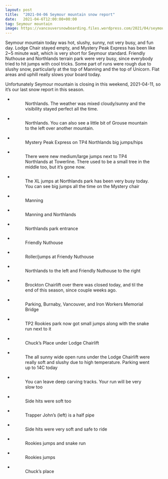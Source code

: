 ```yaml
---
layout: post
title:  "2021-04-06 Seymour mountain snow report"
date:   2021-04-6T12:00:00+00:00
tag: Seymour mountain
image: https://vancouversnowboarding.files.wordpress.com/2021/04/seymour.jpg
---
```

<p>Seymour mountain today was hot, slushy, sunny, not very busy, and fun day. Lodge Chair stayed empty, and Mystery Peak Express has been like 2~5 minute wait, which is very short for Seymour standard. Friendly Nuthouse and Northlands terrain park were very busy, since everybody tried to hit jumps with cool tricks. Some part of runs were rough due to slushy snow, particularly at the top of Manning and the top of Unicorn. Flat areas and uphill really slows your board today.</p>



<p>Unfortunately Seymour mountain is closing in this weekend, 2021-04-11, so it’s our last snow report in this season.</p>



<div class="wp-block-coblocks-gallery-stacked alignwide"><ul class="coblocks-gallery has-fullwidth-images"><li class="coblocks-gallery--item"><figure class="coblocks-gallery--figure"><img data-attachment-id="910" data-permalink="https://vancouversnowboarding.wordpress.com/pxl_20210406_165619362/" data-orig-file="https://vancouversnowboarding.files.wordpress.com/2021/04/pxl_20210406_165619362.jpg" data-orig-size="4032,3024" data-comments-opened="1" data-image-meta="{&quot;aperture&quot;:&quot;0&quot;,&quot;credit&quot;:&quot;&quot;,&quot;camera&quot;:&quot;&quot;,&quot;caption&quot;:&quot;&quot;,&quot;created_timestamp&quot;:&quot;0&quot;,&quot;copyright&quot;:&quot;&quot;,&quot;focal_length&quot;:&quot;0&quot;,&quot;iso&quot;:&quot;0&quot;,&quot;shutter_speed&quot;:&quot;0&quot;,&quot;title&quot;:&quot;&quot;,&quot;orientation&quot;:&quot;0&quot;}" data-image-title="pxl_20210406_165619362" data-image-description="" data-image-caption="" data-medium-file="https://vancouversnowboarding.files.wordpress.com/2021/04/pxl_20210406_165619362.jpg?w=300" data-large-file="https://vancouversnowboarding.files.wordpress.com/2021/04/pxl_20210406_165619362.jpg?w=750" src="https://vancouversnowboarding.files.wordpress.com/2021/04/pxl_20210406_165619362.jpg?w=1024" alt="" data-id="910" data-imglink="" class="wp-image-910 has-shadow-none" srcset="https://vancouversnowboarding.files.wordpress.com/2021/04/pxl_20210406_165619362.jpg?w=1024 1024w, https://vancouversnowboarding.files.wordpress.com/2021/04/pxl_20210406_165619362.jpg?w=2048 2048w, https://vancouversnowboarding.files.wordpress.com/2021/04/pxl_20210406_165619362.jpg?w=150 150w, https://vancouversnowboarding.files.wordpress.com/2021/04/pxl_20210406_165619362.jpg?w=300 300w, https://vancouversnowboarding.files.wordpress.com/2021/04/pxl_20210406_165619362.jpg?w=768 768w" sizes="(max-width: 1024px) 100vw, 1024px"><figcaption class="coblocks-gallery--caption">Northlands. The weather was mixed cloudy/sunny and the visibility stayed perfect all the time.</figcaption></figure></li><li class="coblocks-gallery--item"><figure class="coblocks-gallery--figure"><img data-attachment-id="911" data-permalink="https://vancouversnowboarding.wordpress.com/pxl_20210406_165623308/" data-orig-file="https://vancouversnowboarding.files.wordpress.com/2021/04/pxl_20210406_165623308.jpg" data-orig-size="4032,3024" data-comments-opened="1" data-image-meta="{&quot;aperture&quot;:&quot;0&quot;,&quot;credit&quot;:&quot;&quot;,&quot;camera&quot;:&quot;&quot;,&quot;caption&quot;:&quot;&quot;,&quot;created_timestamp&quot;:&quot;0&quot;,&quot;copyright&quot;:&quot;&quot;,&quot;focal_length&quot;:&quot;0&quot;,&quot;iso&quot;:&quot;0&quot;,&quot;shutter_speed&quot;:&quot;0&quot;,&quot;title&quot;:&quot;&quot;,&quot;orientation&quot;:&quot;0&quot;}" data-image-title="pxl_20210406_165623308" data-image-description="" data-image-caption="" data-medium-file="https://vancouversnowboarding.files.wordpress.com/2021/04/pxl_20210406_165623308.jpg?w=300" data-large-file="https://vancouversnowboarding.files.wordpress.com/2021/04/pxl_20210406_165623308.jpg?w=750" src="https://vancouversnowboarding.files.wordpress.com/2021/04/pxl_20210406_165623308.jpg?w=1024" alt="" data-id="911" data-imglink="" class="wp-image-911 has-shadow-none" srcset="https://vancouversnowboarding.files.wordpress.com/2021/04/pxl_20210406_165623308.jpg?w=1024 1024w, https://vancouversnowboarding.files.wordpress.com/2021/04/pxl_20210406_165623308.jpg?w=2048 2048w, https://vancouversnowboarding.files.wordpress.com/2021/04/pxl_20210406_165623308.jpg?w=150 150w, https://vancouversnowboarding.files.wordpress.com/2021/04/pxl_20210406_165623308.jpg?w=300 300w, https://vancouversnowboarding.files.wordpress.com/2021/04/pxl_20210406_165623308.jpg?w=768 768w" sizes="(max-width: 1024px) 100vw, 1024px"><figcaption class="coblocks-gallery--caption">Northlands. You can also see a little bit of Grouse mountain to the left over another mountain.</figcaption></figure></li><li class="coblocks-gallery--item"><figure class="coblocks-gallery--figure"><img data-attachment-id="912" data-permalink="https://vancouversnowboarding.wordpress.com/pxl_20210406_183113388/" data-orig-file="https://vancouversnowboarding.files.wordpress.com/2021/04/pxl_20210406_183113388.jpg" data-orig-size="4032,3024" data-comments-opened="1" data-image-meta="{&quot;aperture&quot;:&quot;0&quot;,&quot;credit&quot;:&quot;&quot;,&quot;camera&quot;:&quot;&quot;,&quot;caption&quot;:&quot;&quot;,&quot;created_timestamp&quot;:&quot;0&quot;,&quot;copyright&quot;:&quot;&quot;,&quot;focal_length&quot;:&quot;0&quot;,&quot;iso&quot;:&quot;0&quot;,&quot;shutter_speed&quot;:&quot;0&quot;,&quot;title&quot;:&quot;&quot;,&quot;orientation&quot;:&quot;0&quot;}" data-image-title="pxl_20210406_183113388" data-image-description="" data-image-caption="" data-medium-file="https://vancouversnowboarding.files.wordpress.com/2021/04/pxl_20210406_183113388.jpg?w=300" data-large-file="https://vancouversnowboarding.files.wordpress.com/2021/04/pxl_20210406_183113388.jpg?w=750" src="https://vancouversnowboarding.files.wordpress.com/2021/04/pxl_20210406_183113388.jpg?w=1024" alt="" data-id="912" data-imglink="" class="wp-image-912 has-shadow-none" srcset="https://vancouversnowboarding.files.wordpress.com/2021/04/pxl_20210406_183113388.jpg?w=1024 1024w, https://vancouversnowboarding.files.wordpress.com/2021/04/pxl_20210406_183113388.jpg?w=2048 2048w, https://vancouversnowboarding.files.wordpress.com/2021/04/pxl_20210406_183113388.jpg?w=150 150w, https://vancouversnowboarding.files.wordpress.com/2021/04/pxl_20210406_183113388.jpg?w=300 300w, https://vancouversnowboarding.files.wordpress.com/2021/04/pxl_20210406_183113388.jpg?w=768 768w" sizes="(max-width: 1024px) 100vw, 1024px"><figcaption class="coblocks-gallery--caption">Mystery Peak Express on TP4 Northlands big jumps/hips</figcaption></figure></li><li class="coblocks-gallery--item"><figure class="coblocks-gallery--figure"><img data-attachment-id="913" data-permalink="https://vancouversnowboarding.wordpress.com/pxl_20210406_183136713/" data-orig-file="https://vancouversnowboarding.files.wordpress.com/2021/04/pxl_20210406_183136713.jpg" data-orig-size="4032,3024" data-comments-opened="1" data-image-meta="{&quot;aperture&quot;:&quot;0&quot;,&quot;credit&quot;:&quot;&quot;,&quot;camera&quot;:&quot;&quot;,&quot;caption&quot;:&quot;&quot;,&quot;created_timestamp&quot;:&quot;0&quot;,&quot;copyright&quot;:&quot;&quot;,&quot;focal_length&quot;:&quot;0&quot;,&quot;iso&quot;:&quot;0&quot;,&quot;shutter_speed&quot;:&quot;0&quot;,&quot;title&quot;:&quot;&quot;,&quot;orientation&quot;:&quot;0&quot;}" data-image-title="pxl_20210406_183136713" data-image-description="" data-image-caption="" data-medium-file="https://vancouversnowboarding.files.wordpress.com/2021/04/pxl_20210406_183136713.jpg?w=300" data-large-file="https://vancouversnowboarding.files.wordpress.com/2021/04/pxl_20210406_183136713.jpg?w=750" src="https://vancouversnowboarding.files.wordpress.com/2021/04/pxl_20210406_183136713.jpg?w=1024" alt="" data-id="913" data-imglink="" class="wp-image-913 has-shadow-none" srcset="https://vancouversnowboarding.files.wordpress.com/2021/04/pxl_20210406_183136713.jpg?w=1024 1024w, https://vancouversnowboarding.files.wordpress.com/2021/04/pxl_20210406_183136713.jpg?w=2048 2048w, https://vancouversnowboarding.files.wordpress.com/2021/04/pxl_20210406_183136713.jpg?w=150 150w, https://vancouversnowboarding.files.wordpress.com/2021/04/pxl_20210406_183136713.jpg?w=300 300w, https://vancouversnowboarding.files.wordpress.com/2021/04/pxl_20210406_183136713.jpg?w=768 768w" sizes="(max-width: 1024px) 100vw, 1024px"><figcaption class="coblocks-gallery--caption">There were new medium/large jumps next to TP4 Northlands at Towerline. There used to be a small tree in the middle too, but it’s gone now.</figcaption></figure></li><li class="coblocks-gallery--item"><figure class="coblocks-gallery--figure"><img data-attachment-id="914" data-permalink="https://vancouversnowboarding.wordpress.com/pxl_20210406_183159236/" data-orig-file="https://vancouversnowboarding.files.wordpress.com/2021/04/pxl_20210406_183159236.jpg" data-orig-size="4032,3024" data-comments-opened="1" data-image-meta="{&quot;aperture&quot;:&quot;0&quot;,&quot;credit&quot;:&quot;&quot;,&quot;camera&quot;:&quot;&quot;,&quot;caption&quot;:&quot;&quot;,&quot;created_timestamp&quot;:&quot;0&quot;,&quot;copyright&quot;:&quot;&quot;,&quot;focal_length&quot;:&quot;0&quot;,&quot;iso&quot;:&quot;0&quot;,&quot;shutter_speed&quot;:&quot;0&quot;,&quot;title&quot;:&quot;&quot;,&quot;orientation&quot;:&quot;0&quot;}" data-image-title="pxl_20210406_183159236" data-image-description="" data-image-caption="" data-medium-file="https://vancouversnowboarding.files.wordpress.com/2021/04/pxl_20210406_183159236.jpg?w=300" data-large-file="https://vancouversnowboarding.files.wordpress.com/2021/04/pxl_20210406_183159236.jpg?w=750" src="https://vancouversnowboarding.files.wordpress.com/2021/04/pxl_20210406_183159236.jpg?w=1024" alt="" data-id="914" data-imglink="" class="wp-image-914 has-shadow-none" srcset="https://vancouversnowboarding.files.wordpress.com/2021/04/pxl_20210406_183159236.jpg?w=1024 1024w, https://vancouversnowboarding.files.wordpress.com/2021/04/pxl_20210406_183159236.jpg?w=2048 2048w, https://vancouversnowboarding.files.wordpress.com/2021/04/pxl_20210406_183159236.jpg?w=150 150w, https://vancouversnowboarding.files.wordpress.com/2021/04/pxl_20210406_183159236.jpg?w=300 300w, https://vancouversnowboarding.files.wordpress.com/2021/04/pxl_20210406_183159236.jpg?w=768 768w" sizes="(max-width: 1024px) 100vw, 1024px"><figcaption class="coblocks-gallery--caption">The XL jumps at Northlands park has been very busy today. You can see big jumps all the time on the Mystery chair</figcaption></figure></li><li class="coblocks-gallery--item"><figure class="coblocks-gallery--figure"><img data-attachment-id="915" data-permalink="https://vancouversnowboarding.wordpress.com/pxl_20210406_183210150/" data-orig-file="https://vancouversnowboarding.files.wordpress.com/2021/04/pxl_20210406_183210150.jpg" data-orig-size="4032,3024" data-comments-opened="1" data-image-meta="{&quot;aperture&quot;:&quot;0&quot;,&quot;credit&quot;:&quot;&quot;,&quot;camera&quot;:&quot;&quot;,&quot;caption&quot;:&quot;&quot;,&quot;created_timestamp&quot;:&quot;0&quot;,&quot;copyright&quot;:&quot;&quot;,&quot;focal_length&quot;:&quot;0&quot;,&quot;iso&quot;:&quot;0&quot;,&quot;shutter_speed&quot;:&quot;0&quot;,&quot;title&quot;:&quot;&quot;,&quot;orientation&quot;:&quot;0&quot;}" data-image-title="pxl_20210406_183210150" data-image-description="" data-image-caption="" data-medium-file="https://vancouversnowboarding.files.wordpress.com/2021/04/pxl_20210406_183210150.jpg?w=300" data-large-file="https://vancouversnowboarding.files.wordpress.com/2021/04/pxl_20210406_183210150.jpg?w=750" src="https://vancouversnowboarding.files.wordpress.com/2021/04/pxl_20210406_183210150.jpg?w=1024" alt="" data-id="915" data-imglink="" class="wp-image-915 has-shadow-none" srcset="https://vancouversnowboarding.files.wordpress.com/2021/04/pxl_20210406_183210150.jpg?w=1024 1024w, https://vancouversnowboarding.files.wordpress.com/2021/04/pxl_20210406_183210150.jpg?w=2048 2048w, https://vancouversnowboarding.files.wordpress.com/2021/04/pxl_20210406_183210150.jpg?w=150 150w, https://vancouversnowboarding.files.wordpress.com/2021/04/pxl_20210406_183210150.jpg?w=300 300w, https://vancouversnowboarding.files.wordpress.com/2021/04/pxl_20210406_183210150.jpg?w=768 768w" sizes="(max-width: 1024px) 100vw, 1024px"><figcaption class="coblocks-gallery--caption">Manning</figcaption></figure></li><li class="coblocks-gallery--item"><figure class="coblocks-gallery--figure"><img data-attachment-id="916" data-permalink="https://vancouversnowboarding.wordpress.com/pxl_20210406_183219112/" data-orig-file="https://vancouversnowboarding.files.wordpress.com/2021/04/pxl_20210406_183219112.jpg" data-orig-size="4032,3024" data-comments-opened="1" data-image-meta="{&quot;aperture&quot;:&quot;0&quot;,&quot;credit&quot;:&quot;&quot;,&quot;camera&quot;:&quot;&quot;,&quot;caption&quot;:&quot;&quot;,&quot;created_timestamp&quot;:&quot;0&quot;,&quot;copyright&quot;:&quot;&quot;,&quot;focal_length&quot;:&quot;0&quot;,&quot;iso&quot;:&quot;0&quot;,&quot;shutter_speed&quot;:&quot;0&quot;,&quot;title&quot;:&quot;&quot;,&quot;orientation&quot;:&quot;0&quot;}" data-image-title="pxl_20210406_183219112" data-image-description="" data-image-caption="" data-medium-file="https://vancouversnowboarding.files.wordpress.com/2021/04/pxl_20210406_183219112.jpg?w=300" data-large-file="https://vancouversnowboarding.files.wordpress.com/2021/04/pxl_20210406_183219112.jpg?w=750" src="https://vancouversnowboarding.files.wordpress.com/2021/04/pxl_20210406_183219112.jpg?w=1024" alt="" data-id="916" data-imglink="" class="wp-image-916 has-shadow-none" srcset="https://vancouversnowboarding.files.wordpress.com/2021/04/pxl_20210406_183219112.jpg?w=1024 1024w, https://vancouversnowboarding.files.wordpress.com/2021/04/pxl_20210406_183219112.jpg?w=2048 2048w, https://vancouversnowboarding.files.wordpress.com/2021/04/pxl_20210406_183219112.jpg?w=150 150w, https://vancouversnowboarding.files.wordpress.com/2021/04/pxl_20210406_183219112.jpg?w=300 300w, https://vancouversnowboarding.files.wordpress.com/2021/04/pxl_20210406_183219112.jpg?w=768 768w" sizes="(max-width: 1024px) 100vw, 1024px"><figcaption class="coblocks-gallery--caption">Manning and Northlands</figcaption></figure></li><li class="coblocks-gallery--item"><figure class="coblocks-gallery--figure"><img data-attachment-id="917" data-permalink="https://vancouversnowboarding.wordpress.com/pxl_20210406_183225578/" data-orig-file="https://vancouversnowboarding.files.wordpress.com/2021/04/pxl_20210406_183225578.jpg" data-orig-size="4032,3024" data-comments-opened="1" data-image-meta="{&quot;aperture&quot;:&quot;0&quot;,&quot;credit&quot;:&quot;&quot;,&quot;camera&quot;:&quot;&quot;,&quot;caption&quot;:&quot;&quot;,&quot;created_timestamp&quot;:&quot;0&quot;,&quot;copyright&quot;:&quot;&quot;,&quot;focal_length&quot;:&quot;0&quot;,&quot;iso&quot;:&quot;0&quot;,&quot;shutter_speed&quot;:&quot;0&quot;,&quot;title&quot;:&quot;&quot;,&quot;orientation&quot;:&quot;0&quot;}" data-image-title="pxl_20210406_183225578" data-image-description="" data-image-caption="" data-medium-file="https://vancouversnowboarding.files.wordpress.com/2021/04/pxl_20210406_183225578.jpg?w=300" data-large-file="https://vancouversnowboarding.files.wordpress.com/2021/04/pxl_20210406_183225578.jpg?w=750" src="https://vancouversnowboarding.files.wordpress.com/2021/04/pxl_20210406_183225578.jpg?w=1024" alt="" data-id="917" data-imglink="" class="wp-image-917 has-shadow-none" srcset="https://vancouversnowboarding.files.wordpress.com/2021/04/pxl_20210406_183225578.jpg?w=1024 1024w, https://vancouversnowboarding.files.wordpress.com/2021/04/pxl_20210406_183225578.jpg?w=2048 2048w, https://vancouversnowboarding.files.wordpress.com/2021/04/pxl_20210406_183225578.jpg?w=150 150w, https://vancouversnowboarding.files.wordpress.com/2021/04/pxl_20210406_183225578.jpg?w=300 300w, https://vancouversnowboarding.files.wordpress.com/2021/04/pxl_20210406_183225578.jpg?w=768 768w" sizes="(max-width: 1024px) 100vw, 1024px"><figcaption class="coblocks-gallery--caption">Northlands park entrance</figcaption></figure></li><li class="coblocks-gallery--item"><figure class="coblocks-gallery--figure"><img data-attachment-id="918" data-permalink="https://vancouversnowboarding.wordpress.com/pxl_20210406_183321959/" data-orig-file="https://vancouversnowboarding.files.wordpress.com/2021/04/pxl_20210406_183321959.jpg" data-orig-size="4032,3024" data-comments-opened="1" data-image-meta="{&quot;aperture&quot;:&quot;0&quot;,&quot;credit&quot;:&quot;&quot;,&quot;camera&quot;:&quot;&quot;,&quot;caption&quot;:&quot;&quot;,&quot;created_timestamp&quot;:&quot;0&quot;,&quot;copyright&quot;:&quot;&quot;,&quot;focal_length&quot;:&quot;0&quot;,&quot;iso&quot;:&quot;0&quot;,&quot;shutter_speed&quot;:&quot;0&quot;,&quot;title&quot;:&quot;&quot;,&quot;orientation&quot;:&quot;0&quot;}" data-image-title="pxl_20210406_183321959" data-image-description="" data-image-caption="" data-medium-file="https://vancouversnowboarding.files.wordpress.com/2021/04/pxl_20210406_183321959.jpg?w=300" data-large-file="https://vancouversnowboarding.files.wordpress.com/2021/04/pxl_20210406_183321959.jpg?w=750" src="https://vancouversnowboarding.files.wordpress.com/2021/04/pxl_20210406_183321959.jpg?w=1024" alt="" data-id="918" data-imglink="" class="wp-image-918 has-shadow-none" srcset="https://vancouversnowboarding.files.wordpress.com/2021/04/pxl_20210406_183321959.jpg?w=1024 1024w, https://vancouversnowboarding.files.wordpress.com/2021/04/pxl_20210406_183321959.jpg?w=2048 2048w, https://vancouversnowboarding.files.wordpress.com/2021/04/pxl_20210406_183321959.jpg?w=150 150w, https://vancouversnowboarding.files.wordpress.com/2021/04/pxl_20210406_183321959.jpg?w=300 300w, https://vancouversnowboarding.files.wordpress.com/2021/04/pxl_20210406_183321959.jpg?w=768 768w" sizes="(max-width: 1024px) 100vw, 1024px"><figcaption class="coblocks-gallery--caption">Friendly Nuthouse</figcaption></figure></li><li class="coblocks-gallery--item"><figure class="coblocks-gallery--figure"><img data-attachment-id="919" data-permalink="https://vancouversnowboarding.wordpress.com/pxl_20210406_183356814/" data-orig-file="https://vancouversnowboarding.files.wordpress.com/2021/04/pxl_20210406_183356814.jpg" data-orig-size="4032,3024" data-comments-opened="1" data-image-meta="{&quot;aperture&quot;:&quot;0&quot;,&quot;credit&quot;:&quot;&quot;,&quot;camera&quot;:&quot;&quot;,&quot;caption&quot;:&quot;&quot;,&quot;created_timestamp&quot;:&quot;0&quot;,&quot;copyright&quot;:&quot;&quot;,&quot;focal_length&quot;:&quot;0&quot;,&quot;iso&quot;:&quot;0&quot;,&quot;shutter_speed&quot;:&quot;0&quot;,&quot;title&quot;:&quot;&quot;,&quot;orientation&quot;:&quot;0&quot;}" data-image-title="pxl_20210406_183356814" data-image-description="" data-image-caption="" data-medium-file="https://vancouversnowboarding.files.wordpress.com/2021/04/pxl_20210406_183356814.jpg?w=300" data-large-file="https://vancouversnowboarding.files.wordpress.com/2021/04/pxl_20210406_183356814.jpg?w=750" src="https://vancouversnowboarding.files.wordpress.com/2021/04/pxl_20210406_183356814.jpg?w=1024" alt="" data-id="919" data-imglink="" class="wp-image-919 has-shadow-none" srcset="https://vancouversnowboarding.files.wordpress.com/2021/04/pxl_20210406_183356814.jpg?w=1024 1024w, https://vancouversnowboarding.files.wordpress.com/2021/04/pxl_20210406_183356814.jpg?w=2048 2048w, https://vancouversnowboarding.files.wordpress.com/2021/04/pxl_20210406_183356814.jpg?w=150 150w, https://vancouversnowboarding.files.wordpress.com/2021/04/pxl_20210406_183356814.jpg?w=300 300w, https://vancouversnowboarding.files.wordpress.com/2021/04/pxl_20210406_183356814.jpg?w=768 768w" sizes="(max-width: 1024px) 100vw, 1024px"><figcaption class="coblocks-gallery--caption">Roller/jumps at Friendy Nuthouse</figcaption></figure></li><li class="coblocks-gallery--item"><figure class="coblocks-gallery--figure"><img data-attachment-id="920" data-permalink="https://vancouversnowboarding.wordpress.com/pxl_20210406_183409386/" data-orig-file="https://vancouversnowboarding.files.wordpress.com/2021/04/pxl_20210406_183409386.jpg" data-orig-size="4032,3024" data-comments-opened="1" data-image-meta="{&quot;aperture&quot;:&quot;0&quot;,&quot;credit&quot;:&quot;&quot;,&quot;camera&quot;:&quot;&quot;,&quot;caption&quot;:&quot;&quot;,&quot;created_timestamp&quot;:&quot;0&quot;,&quot;copyright&quot;:&quot;&quot;,&quot;focal_length&quot;:&quot;0&quot;,&quot;iso&quot;:&quot;0&quot;,&quot;shutter_speed&quot;:&quot;0&quot;,&quot;title&quot;:&quot;&quot;,&quot;orientation&quot;:&quot;0&quot;}" data-image-title="pxl_20210406_183409386" data-image-description="" data-image-caption="" data-medium-file="https://vancouversnowboarding.files.wordpress.com/2021/04/pxl_20210406_183409386.jpg?w=300" data-large-file="https://vancouversnowboarding.files.wordpress.com/2021/04/pxl_20210406_183409386.jpg?w=750" src="https://vancouversnowboarding.files.wordpress.com/2021/04/pxl_20210406_183409386.jpg?w=1024" alt="" data-id="920" data-imglink="" class="wp-image-920 has-shadow-none" srcset="https://vancouversnowboarding.files.wordpress.com/2021/04/pxl_20210406_183409386.jpg?w=1024 1024w, https://vancouversnowboarding.files.wordpress.com/2021/04/pxl_20210406_183409386.jpg?w=2048 2048w, https://vancouversnowboarding.files.wordpress.com/2021/04/pxl_20210406_183409386.jpg?w=150 150w, https://vancouversnowboarding.files.wordpress.com/2021/04/pxl_20210406_183409386.jpg?w=300 300w, https://vancouversnowboarding.files.wordpress.com/2021/04/pxl_20210406_183409386.jpg?w=768 768w" sizes="(max-width: 1024px) 100vw, 1024px"><figcaption class="coblocks-gallery--caption">Northlands to the left and Friendly Nuthouse to the right</figcaption></figure></li><li class="coblocks-gallery--item"><figure class="coblocks-gallery--figure"><img data-attachment-id="921" data-permalink="https://vancouversnowboarding.wordpress.com/pxl_20210406_183511771/" data-orig-file="https://vancouversnowboarding.files.wordpress.com/2021/04/pxl_20210406_183511771.jpg" data-orig-size="4032,3024" data-comments-opened="1" data-image-meta="{&quot;aperture&quot;:&quot;0&quot;,&quot;credit&quot;:&quot;&quot;,&quot;camera&quot;:&quot;&quot;,&quot;caption&quot;:&quot;&quot;,&quot;created_timestamp&quot;:&quot;0&quot;,&quot;copyright&quot;:&quot;&quot;,&quot;focal_length&quot;:&quot;0&quot;,&quot;iso&quot;:&quot;0&quot;,&quot;shutter_speed&quot;:&quot;0&quot;,&quot;title&quot;:&quot;&quot;,&quot;orientation&quot;:&quot;0&quot;}" data-image-title="pxl_20210406_183511771" data-image-description="" data-image-caption="" data-medium-file="https://vancouversnowboarding.files.wordpress.com/2021/04/pxl_20210406_183511771.jpg?w=300" data-large-file="https://vancouversnowboarding.files.wordpress.com/2021/04/pxl_20210406_183511771.jpg?w=750" src="https://vancouversnowboarding.files.wordpress.com/2021/04/pxl_20210406_183511771.jpg?w=1024" alt="" data-id="921" data-imglink="" class="wp-image-921 has-shadow-none" srcset="https://vancouversnowboarding.files.wordpress.com/2021/04/pxl_20210406_183511771.jpg?w=1024 1024w, https://vancouversnowboarding.files.wordpress.com/2021/04/pxl_20210406_183511771.jpg?w=2048 2048w, https://vancouversnowboarding.files.wordpress.com/2021/04/pxl_20210406_183511771.jpg?w=150 150w, https://vancouversnowboarding.files.wordpress.com/2021/04/pxl_20210406_183511771.jpg?w=300 300w, https://vancouversnowboarding.files.wordpress.com/2021/04/pxl_20210406_183511771.jpg?w=768 768w" sizes="(max-width: 1024px) 100vw, 1024px"><figcaption class="coblocks-gallery--caption">Brockton Chairlift over there was closed today, and til the end of this season, since couple weeks ago.</figcaption></figure></li><li class="coblocks-gallery--item"><figure class="coblocks-gallery--figure"><img data-attachment-id="922" data-permalink="https://vancouversnowboarding.wordpress.com/pxl_20210406_183539789/" data-orig-file="https://vancouversnowboarding.files.wordpress.com/2021/04/pxl_20210406_183539789.jpg" data-orig-size="4032,3024" data-comments-opened="1" data-image-meta="{&quot;aperture&quot;:&quot;0&quot;,&quot;credit&quot;:&quot;&quot;,&quot;camera&quot;:&quot;&quot;,&quot;caption&quot;:&quot;&quot;,&quot;created_timestamp&quot;:&quot;0&quot;,&quot;copyright&quot;:&quot;&quot;,&quot;focal_length&quot;:&quot;0&quot;,&quot;iso&quot;:&quot;0&quot;,&quot;shutter_speed&quot;:&quot;0&quot;,&quot;title&quot;:&quot;&quot;,&quot;orientation&quot;:&quot;0&quot;}" data-image-title="pxl_20210406_183539789" data-image-description="" data-image-caption="" data-medium-file="https://vancouversnowboarding.files.wordpress.com/2021/04/pxl_20210406_183539789.jpg?w=300" data-large-file="https://vancouversnowboarding.files.wordpress.com/2021/04/pxl_20210406_183539789.jpg?w=750" src="https://vancouversnowboarding.files.wordpress.com/2021/04/pxl_20210406_183539789.jpg?w=1024" alt="" data-id="922" data-imglink="" class="wp-image-922 has-shadow-none" srcset="https://vancouversnowboarding.files.wordpress.com/2021/04/pxl_20210406_183539789.jpg?w=1024 1024w, https://vancouversnowboarding.files.wordpress.com/2021/04/pxl_20210406_183539789.jpg?w=2048 2048w, https://vancouversnowboarding.files.wordpress.com/2021/04/pxl_20210406_183539789.jpg?w=150 150w, https://vancouversnowboarding.files.wordpress.com/2021/04/pxl_20210406_183539789.jpg?w=300 300w, https://vancouversnowboarding.files.wordpress.com/2021/04/pxl_20210406_183539789.jpg?w=768 768w" sizes="(max-width: 1024px) 100vw, 1024px"><figcaption class="coblocks-gallery--caption">Parking, Burnaby, Vancouver, and Iron Workers Memorial Bridge</figcaption></figure></li><li class="coblocks-gallery--item"><figure class="coblocks-gallery--figure"><img data-attachment-id="923" data-permalink="https://vancouversnowboarding.wordpress.com/pxl_20210406_185839279/" data-orig-file="https://vancouversnowboarding.files.wordpress.com/2021/04/pxl_20210406_185839279.jpg" data-orig-size="4032,3024" data-comments-opened="1" data-image-meta="{&quot;aperture&quot;:&quot;0&quot;,&quot;credit&quot;:&quot;&quot;,&quot;camera&quot;:&quot;&quot;,&quot;caption&quot;:&quot;&quot;,&quot;created_timestamp&quot;:&quot;0&quot;,&quot;copyright&quot;:&quot;&quot;,&quot;focal_length&quot;:&quot;0&quot;,&quot;iso&quot;:&quot;0&quot;,&quot;shutter_speed&quot;:&quot;0&quot;,&quot;title&quot;:&quot;&quot;,&quot;orientation&quot;:&quot;0&quot;}" data-image-title="pxl_20210406_185839279" data-image-description="" data-image-caption="" data-medium-file="https://vancouversnowboarding.files.wordpress.com/2021/04/pxl_20210406_185839279.jpg?w=300" data-large-file="https://vancouversnowboarding.files.wordpress.com/2021/04/pxl_20210406_185839279.jpg?w=750" src="https://vancouversnowboarding.files.wordpress.com/2021/04/pxl_20210406_185839279.jpg?w=1024" alt="" data-id="923" data-imglink="" class="wp-image-923 has-shadow-none" srcset="https://vancouversnowboarding.files.wordpress.com/2021/04/pxl_20210406_185839279.jpg?w=1024 1024w, https://vancouversnowboarding.files.wordpress.com/2021/04/pxl_20210406_185839279.jpg?w=2048 2048w, https://vancouversnowboarding.files.wordpress.com/2021/04/pxl_20210406_185839279.jpg?w=150 150w, https://vancouversnowboarding.files.wordpress.com/2021/04/pxl_20210406_185839279.jpg?w=300 300w, https://vancouversnowboarding.files.wordpress.com/2021/04/pxl_20210406_185839279.jpg?w=768 768w" sizes="(max-width: 1024px) 100vw, 1024px"><figcaption class="coblocks-gallery--caption">TP2 Rookies park now got small jumps along with the snake run next to it</figcaption></figure></li><li class="coblocks-gallery--item"><figure class="coblocks-gallery--figure"><img data-attachment-id="924" data-permalink="https://vancouversnowboarding.wordpress.com/pxl_20210406_185844145/" data-orig-file="https://vancouversnowboarding.files.wordpress.com/2021/04/pxl_20210406_185844145.jpg" data-orig-size="4032,3024" data-comments-opened="1" data-image-meta="{&quot;aperture&quot;:&quot;0&quot;,&quot;credit&quot;:&quot;&quot;,&quot;camera&quot;:&quot;&quot;,&quot;caption&quot;:&quot;&quot;,&quot;created_timestamp&quot;:&quot;0&quot;,&quot;copyright&quot;:&quot;&quot;,&quot;focal_length&quot;:&quot;0&quot;,&quot;iso&quot;:&quot;0&quot;,&quot;shutter_speed&quot;:&quot;0&quot;,&quot;title&quot;:&quot;&quot;,&quot;orientation&quot;:&quot;0&quot;}" data-image-title="pxl_20210406_185844145" data-image-description="" data-image-caption="" data-medium-file="https://vancouversnowboarding.files.wordpress.com/2021/04/pxl_20210406_185844145.jpg?w=300" data-large-file="https://vancouversnowboarding.files.wordpress.com/2021/04/pxl_20210406_185844145.jpg?w=750" src="https://vancouversnowboarding.files.wordpress.com/2021/04/pxl_20210406_185844145.jpg?w=1024" alt="" data-id="924" data-imglink="" class="wp-image-924 has-shadow-none" srcset="https://vancouversnowboarding.files.wordpress.com/2021/04/pxl_20210406_185844145.jpg?w=1024 1024w, https://vancouversnowboarding.files.wordpress.com/2021/04/pxl_20210406_185844145.jpg?w=2048 2048w, https://vancouversnowboarding.files.wordpress.com/2021/04/pxl_20210406_185844145.jpg?w=150 150w, https://vancouversnowboarding.files.wordpress.com/2021/04/pxl_20210406_185844145.jpg?w=300 300w, https://vancouversnowboarding.files.wordpress.com/2021/04/pxl_20210406_185844145.jpg?w=768 768w" sizes="(max-width: 1024px) 100vw, 1024px"><figcaption class="coblocks-gallery--caption">Chuck’s Place under Lodge Chairlift</figcaption></figure></li><li class="coblocks-gallery--item"><figure class="coblocks-gallery--figure"><img data-attachment-id="925" data-permalink="https://vancouversnowboarding.wordpress.com/pxl_20210406_185857491/" data-orig-file="https://vancouversnowboarding.files.wordpress.com/2021/04/pxl_20210406_185857491.jpg" data-orig-size="4032,3024" data-comments-opened="1" data-image-meta="{&quot;aperture&quot;:&quot;0&quot;,&quot;credit&quot;:&quot;&quot;,&quot;camera&quot;:&quot;&quot;,&quot;caption&quot;:&quot;&quot;,&quot;created_timestamp&quot;:&quot;0&quot;,&quot;copyright&quot;:&quot;&quot;,&quot;focal_length&quot;:&quot;0&quot;,&quot;iso&quot;:&quot;0&quot;,&quot;shutter_speed&quot;:&quot;0&quot;,&quot;title&quot;:&quot;&quot;,&quot;orientation&quot;:&quot;0&quot;}" data-image-title="pxl_20210406_185857491" data-image-description="" data-image-caption="" data-medium-file="https://vancouversnowboarding.files.wordpress.com/2021/04/pxl_20210406_185857491.jpg?w=300" data-large-file="https://vancouversnowboarding.files.wordpress.com/2021/04/pxl_20210406_185857491.jpg?w=750" src="https://vancouversnowboarding.files.wordpress.com/2021/04/pxl_20210406_185857491.jpg?w=1024" alt="" data-id="925" data-imglink="" class="wp-image-925 has-shadow-none" srcset="https://vancouversnowboarding.files.wordpress.com/2021/04/pxl_20210406_185857491.jpg?w=1024 1024w, https://vancouversnowboarding.files.wordpress.com/2021/04/pxl_20210406_185857491.jpg?w=2048 2048w, https://vancouversnowboarding.files.wordpress.com/2021/04/pxl_20210406_185857491.jpg?w=150 150w, https://vancouversnowboarding.files.wordpress.com/2021/04/pxl_20210406_185857491.jpg?w=300 300w, https://vancouversnowboarding.files.wordpress.com/2021/04/pxl_20210406_185857491.jpg?w=768 768w" sizes="(max-width: 1024px) 100vw, 1024px"><figcaption class="coblocks-gallery--caption">The all sunny wide open runs under the Lodge Chairlift were really soft and slushy due to high temperature. Parking went up to 14C today</figcaption></figure></li><li class="coblocks-gallery--item"><figure class="coblocks-gallery--figure"><img data-attachment-id="926" data-permalink="https://vancouversnowboarding.wordpress.com/pxl_20210406_210001873/" data-orig-file="https://vancouversnowboarding.files.wordpress.com/2021/04/pxl_20210406_210001873.jpg" data-orig-size="4032,3024" data-comments-opened="1" data-image-meta="{&quot;aperture&quot;:&quot;0&quot;,&quot;credit&quot;:&quot;&quot;,&quot;camera&quot;:&quot;&quot;,&quot;caption&quot;:&quot;&quot;,&quot;created_timestamp&quot;:&quot;0&quot;,&quot;copyright&quot;:&quot;&quot;,&quot;focal_length&quot;:&quot;0&quot;,&quot;iso&quot;:&quot;0&quot;,&quot;shutter_speed&quot;:&quot;0&quot;,&quot;title&quot;:&quot;&quot;,&quot;orientation&quot;:&quot;0&quot;}" data-image-title="pxl_20210406_210001873" data-image-description="" data-image-caption="" data-medium-file="https://vancouversnowboarding.files.wordpress.com/2021/04/pxl_20210406_210001873.jpg?w=300" data-large-file="https://vancouversnowboarding.files.wordpress.com/2021/04/pxl_20210406_210001873.jpg?w=750" src="https://vancouversnowboarding.files.wordpress.com/2021/04/pxl_20210406_210001873.jpg?w=1024" alt="" data-id="926" data-imglink="" class="wp-image-926 has-shadow-none" srcset="https://vancouversnowboarding.files.wordpress.com/2021/04/pxl_20210406_210001873.jpg?w=1024 1024w, https://vancouversnowboarding.files.wordpress.com/2021/04/pxl_20210406_210001873.jpg?w=2048 2048w, https://vancouversnowboarding.files.wordpress.com/2021/04/pxl_20210406_210001873.jpg?w=150 150w, https://vancouversnowboarding.files.wordpress.com/2021/04/pxl_20210406_210001873.jpg?w=300 300w, https://vancouversnowboarding.files.wordpress.com/2021/04/pxl_20210406_210001873.jpg?w=768 768w" sizes="(max-width: 1024px) 100vw, 1024px"><figcaption class="coblocks-gallery--caption">You can leave deep carving tracks. Your run will be very slow too</figcaption></figure></li><li class="coblocks-gallery--item"><figure class="coblocks-gallery--figure"><img data-attachment-id="927" data-permalink="https://vancouversnowboarding.wordpress.com/pxl_20210406_210048274/" data-orig-file="https://vancouversnowboarding.files.wordpress.com/2021/04/pxl_20210406_210048274.jpg" data-orig-size="4032,3024" data-comments-opened="1" data-image-meta="{&quot;aperture&quot;:&quot;0&quot;,&quot;credit&quot;:&quot;&quot;,&quot;camera&quot;:&quot;&quot;,&quot;caption&quot;:&quot;&quot;,&quot;created_timestamp&quot;:&quot;0&quot;,&quot;copyright&quot;:&quot;&quot;,&quot;focal_length&quot;:&quot;0&quot;,&quot;iso&quot;:&quot;0&quot;,&quot;shutter_speed&quot;:&quot;0&quot;,&quot;title&quot;:&quot;&quot;,&quot;orientation&quot;:&quot;0&quot;}" data-image-title="pxl_20210406_210048274" data-image-description="" data-image-caption="" data-medium-file="https://vancouversnowboarding.files.wordpress.com/2021/04/pxl_20210406_210048274.jpg?w=300" data-large-file="https://vancouversnowboarding.files.wordpress.com/2021/04/pxl_20210406_210048274.jpg?w=750" src="https://vancouversnowboarding.files.wordpress.com/2021/04/pxl_20210406_210048274.jpg?w=1024" alt="" data-id="927" data-imglink="" class="wp-image-927 has-shadow-none" srcset="https://vancouversnowboarding.files.wordpress.com/2021/04/pxl_20210406_210048274.jpg?w=1024 1024w, https://vancouversnowboarding.files.wordpress.com/2021/04/pxl_20210406_210048274.jpg?w=2048 2048w, https://vancouversnowboarding.files.wordpress.com/2021/04/pxl_20210406_210048274.jpg?w=150 150w, https://vancouversnowboarding.files.wordpress.com/2021/04/pxl_20210406_210048274.jpg?w=300 300w, https://vancouversnowboarding.files.wordpress.com/2021/04/pxl_20210406_210048274.jpg?w=768 768w" sizes="(max-width: 1024px) 100vw, 1024px"><figcaption class="coblocks-gallery--caption">Side hits were soft too</figcaption></figure></li><li class="coblocks-gallery--item"><figure class="coblocks-gallery--figure"><img data-attachment-id="928" data-permalink="https://vancouversnowboarding.wordpress.com/pxl_20210406_210128983/" data-orig-file="https://vancouversnowboarding.files.wordpress.com/2021/04/pxl_20210406_210128983.jpg" data-orig-size="4032,3024" data-comments-opened="1" data-image-meta="{&quot;aperture&quot;:&quot;0&quot;,&quot;credit&quot;:&quot;&quot;,&quot;camera&quot;:&quot;&quot;,&quot;caption&quot;:&quot;&quot;,&quot;created_timestamp&quot;:&quot;0&quot;,&quot;copyright&quot;:&quot;&quot;,&quot;focal_length&quot;:&quot;0&quot;,&quot;iso&quot;:&quot;0&quot;,&quot;shutter_speed&quot;:&quot;0&quot;,&quot;title&quot;:&quot;&quot;,&quot;orientation&quot;:&quot;0&quot;}" data-image-title="pxl_20210406_210128983" data-image-description="" data-image-caption="" data-medium-file="https://vancouversnowboarding.files.wordpress.com/2021/04/pxl_20210406_210128983.jpg?w=300" data-large-file="https://vancouversnowboarding.files.wordpress.com/2021/04/pxl_20210406_210128983.jpg?w=750" src="https://vancouversnowboarding.files.wordpress.com/2021/04/pxl_20210406_210128983.jpg?w=1024" alt="" data-id="928" data-imglink="" class="wp-image-928 has-shadow-none" srcset="https://vancouversnowboarding.files.wordpress.com/2021/04/pxl_20210406_210128983.jpg?w=1024 1024w, https://vancouversnowboarding.files.wordpress.com/2021/04/pxl_20210406_210128983.jpg?w=2048 2048w, https://vancouversnowboarding.files.wordpress.com/2021/04/pxl_20210406_210128983.jpg?w=150 150w, https://vancouversnowboarding.files.wordpress.com/2021/04/pxl_20210406_210128983.jpg?w=300 300w, https://vancouversnowboarding.files.wordpress.com/2021/04/pxl_20210406_210128983.jpg?w=768 768w" sizes="(max-width: 1024px) 100vw, 1024px"><figcaption class="coblocks-gallery--caption">Trapper John’s (left) is a half pipe</figcaption></figure></li><li class="coblocks-gallery--item"><figure class="coblocks-gallery--figure"><img data-attachment-id="929" data-permalink="https://vancouversnowboarding.wordpress.com/pxl_20210406_210216335/" data-orig-file="https://vancouversnowboarding.files.wordpress.com/2021/04/pxl_20210406_210216335.jpg" data-orig-size="4032,3024" data-comments-opened="1" data-image-meta="{&quot;aperture&quot;:&quot;0&quot;,&quot;credit&quot;:&quot;&quot;,&quot;camera&quot;:&quot;&quot;,&quot;caption&quot;:&quot;&quot;,&quot;created_timestamp&quot;:&quot;0&quot;,&quot;copyright&quot;:&quot;&quot;,&quot;focal_length&quot;:&quot;0&quot;,&quot;iso&quot;:&quot;0&quot;,&quot;shutter_speed&quot;:&quot;0&quot;,&quot;title&quot;:&quot;&quot;,&quot;orientation&quot;:&quot;0&quot;}" data-image-title="pxl_20210406_210216335" data-image-description="" data-image-caption="" data-medium-file="https://vancouversnowboarding.files.wordpress.com/2021/04/pxl_20210406_210216335.jpg?w=300" data-large-file="https://vancouversnowboarding.files.wordpress.com/2021/04/pxl_20210406_210216335.jpg?w=750" src="https://vancouversnowboarding.files.wordpress.com/2021/04/pxl_20210406_210216335.jpg?w=1024" alt="" data-id="929" data-imglink="" class="wp-image-929 has-shadow-none" srcset="https://vancouversnowboarding.files.wordpress.com/2021/04/pxl_20210406_210216335.jpg?w=1024 1024w, https://vancouversnowboarding.files.wordpress.com/2021/04/pxl_20210406_210216335.jpg?w=2048 2048w, https://vancouversnowboarding.files.wordpress.com/2021/04/pxl_20210406_210216335.jpg?w=150 150w, https://vancouversnowboarding.files.wordpress.com/2021/04/pxl_20210406_210216335.jpg?w=300 300w, https://vancouversnowboarding.files.wordpress.com/2021/04/pxl_20210406_210216335.jpg?w=768 768w" sizes="(max-width: 1024px) 100vw, 1024px"><figcaption class="coblocks-gallery--caption">Side hits were very soft and safe to ride</figcaption></figure></li><li class="coblocks-gallery--item"><figure class="coblocks-gallery--figure"><img data-attachment-id="930" data-permalink="https://vancouversnowboarding.wordpress.com/pxl_20210406_210334671/" data-orig-file="https://vancouversnowboarding.files.wordpress.com/2021/04/pxl_20210406_210334671.jpg" data-orig-size="4032,3024" data-comments-opened="1" data-image-meta="{&quot;aperture&quot;:&quot;0&quot;,&quot;credit&quot;:&quot;&quot;,&quot;camera&quot;:&quot;&quot;,&quot;caption&quot;:&quot;&quot;,&quot;created_timestamp&quot;:&quot;0&quot;,&quot;copyright&quot;:&quot;&quot;,&quot;focal_length&quot;:&quot;0&quot;,&quot;iso&quot;:&quot;0&quot;,&quot;shutter_speed&quot;:&quot;0&quot;,&quot;title&quot;:&quot;&quot;,&quot;orientation&quot;:&quot;0&quot;}" data-image-title="pxl_20210406_210334671" data-image-description="" data-image-caption="" data-medium-file="https://vancouversnowboarding.files.wordpress.com/2021/04/pxl_20210406_210334671.jpg?w=300" data-large-file="https://vancouversnowboarding.files.wordpress.com/2021/04/pxl_20210406_210334671.jpg?w=750" src="https://vancouversnowboarding.files.wordpress.com/2021/04/pxl_20210406_210334671.jpg?w=1024" alt="" data-id="930" data-imglink="" class="wp-image-930 has-shadow-none" srcset="https://vancouversnowboarding.files.wordpress.com/2021/04/pxl_20210406_210334671.jpg?w=1024 1024w, https://vancouversnowboarding.files.wordpress.com/2021/04/pxl_20210406_210334671.jpg?w=2048 2048w, https://vancouversnowboarding.files.wordpress.com/2021/04/pxl_20210406_210334671.jpg?w=150 150w, https://vancouversnowboarding.files.wordpress.com/2021/04/pxl_20210406_210334671.jpg?w=300 300w, https://vancouversnowboarding.files.wordpress.com/2021/04/pxl_20210406_210334671.jpg?w=768 768w" sizes="(max-width: 1024px) 100vw, 1024px"><figcaption class="coblocks-gallery--caption">Rookies jumps and snake run</figcaption></figure></li><li class="coblocks-gallery--item"><figure class="coblocks-gallery--figure"><img data-attachment-id="931" data-permalink="https://vancouversnowboarding.wordpress.com/pxl_20210406_210343797/" data-orig-file="https://vancouversnowboarding.files.wordpress.com/2021/04/pxl_20210406_210343797.jpg" data-orig-size="4032,3024" data-comments-opened="1" data-image-meta="{&quot;aperture&quot;:&quot;0&quot;,&quot;credit&quot;:&quot;&quot;,&quot;camera&quot;:&quot;&quot;,&quot;caption&quot;:&quot;&quot;,&quot;created_timestamp&quot;:&quot;0&quot;,&quot;copyright&quot;:&quot;&quot;,&quot;focal_length&quot;:&quot;0&quot;,&quot;iso&quot;:&quot;0&quot;,&quot;shutter_speed&quot;:&quot;0&quot;,&quot;title&quot;:&quot;&quot;,&quot;orientation&quot;:&quot;0&quot;}" data-image-title="pxl_20210406_210343797" data-image-description="" data-image-caption="" data-medium-file="https://vancouversnowboarding.files.wordpress.com/2021/04/pxl_20210406_210343797.jpg?w=300" data-large-file="https://vancouversnowboarding.files.wordpress.com/2021/04/pxl_20210406_210343797.jpg?w=750" src="https://vancouversnowboarding.files.wordpress.com/2021/04/pxl_20210406_210343797.jpg?w=1024" alt="" data-id="931" data-imglink="" class="wp-image-931 has-shadow-none" srcset="https://vancouversnowboarding.files.wordpress.com/2021/04/pxl_20210406_210343797.jpg?w=1024 1024w, https://vancouversnowboarding.files.wordpress.com/2021/04/pxl_20210406_210343797.jpg?w=2048 2048w, https://vancouversnowboarding.files.wordpress.com/2021/04/pxl_20210406_210343797.jpg?w=150 150w, https://vancouversnowboarding.files.wordpress.com/2021/04/pxl_20210406_210343797.jpg?w=300 300w, https://vancouversnowboarding.files.wordpress.com/2021/04/pxl_20210406_210343797.jpg?w=768 768w" sizes="(max-width: 1024px) 100vw, 1024px"><figcaption class="coblocks-gallery--caption">Rookies jumps</figcaption></figure></li><li class="coblocks-gallery--item"><figure class="coblocks-gallery--figure"><img data-attachment-id="932" data-permalink="https://vancouversnowboarding.wordpress.com/pxl_20210406_210355029/" data-orig-file="https://vancouversnowboarding.files.wordpress.com/2021/04/pxl_20210406_210355029.jpg" data-orig-size="4032,3024" data-comments-opened="1" data-image-meta="{&quot;aperture&quot;:&quot;0&quot;,&quot;credit&quot;:&quot;&quot;,&quot;camera&quot;:&quot;&quot;,&quot;caption&quot;:&quot;&quot;,&quot;created_timestamp&quot;:&quot;0&quot;,&quot;copyright&quot;:&quot;&quot;,&quot;focal_length&quot;:&quot;0&quot;,&quot;iso&quot;:&quot;0&quot;,&quot;shutter_speed&quot;:&quot;0&quot;,&quot;title&quot;:&quot;&quot;,&quot;orientation&quot;:&quot;0&quot;}" data-image-title="pxl_20210406_210355029" data-image-description="" data-image-caption="" data-medium-file="https://vancouversnowboarding.files.wordpress.com/2021/04/pxl_20210406_210355029.jpg?w=300" data-large-file="https://vancouversnowboarding.files.wordpress.com/2021/04/pxl_20210406_210355029.jpg?w=750" src="https://vancouversnowboarding.files.wordpress.com/2021/04/pxl_20210406_210355029.jpg?w=1024" alt="" data-id="932" data-imglink="" class="wp-image-932 has-shadow-none" srcset="https://vancouversnowboarding.files.wordpress.com/2021/04/pxl_20210406_210355029.jpg?w=1024 1024w, https://vancouversnowboarding.files.wordpress.com/2021/04/pxl_20210406_210355029.jpg?w=2048 2048w, https://vancouversnowboarding.files.wordpress.com/2021/04/pxl_20210406_210355029.jpg?w=150 150w, https://vancouversnowboarding.files.wordpress.com/2021/04/pxl_20210406_210355029.jpg?w=300 300w, https://vancouversnowboarding.files.wordpress.com/2021/04/pxl_20210406_210355029.jpg?w=768 768w" sizes="(max-width: 1024px) 100vw, 1024px"><figcaption class="coblocks-gallery--caption">Chuck’s place</figcaption></figure></li></ul></div>
